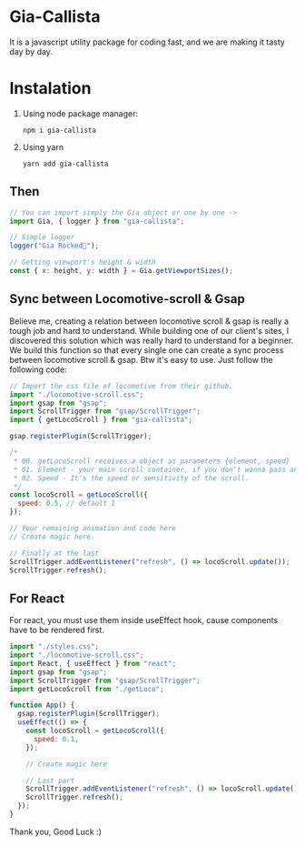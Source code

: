 # Gia-Callista

It is a javascript utility package for coding fast, and we are making it tasty day by day.

# Instalation

1. Using node package manager:
   ```shell
   npm i gia-callista
   ```
2. Using yarn
   ```shell
   yarn add gia-callista
   ```

## Then

```javascript
// You can import simply the Gia object or one by one ->
import Gia, { logger } from "gia-callista";

// Simple logger
logger("Gia Rocked🤘");

// Getting viewport's height & width
const { x: height, y: width } = Gia.getViewportSizes();
```

## Sync between Locomotive-scroll & Gsap

Believe me, creating a relation between locomotive scroll & gsap is really a tough job and hard to understand. While building one of our client's sites, I discovered this solution which was really hard to understand for a beginner. We build this function so that every single one can create a sync process between locomotive scroll & gsap. Btw it's easy to use. Just follow the following code:

```javascript
// Import the css file of locomotive from their github.
import "./locomotive-scroll.css";
import gsap from "gsap";
import ScrollTrigger from "gsap/ScrollTrigger";
import { getLocoScroll } from "gia-callista";

gsap.registerPlugin(ScrollTrigger);

/*
 * 00. getLocoScroll receives a object as parameters {element, speed}
 * 01. Element - your main scroll container, if you don't wanna pass anything just put a className as 'smooth-scroll' in your main body/section.
 * 02. Speed - It's the speed or sensitivity of the scroll.
 */
const locoScroll = getLocoScroll({
  speed: 0.5, // default 1
});

// Your remaining animation and code here
// Create magic here.

// Finally at the last
ScrollTrigger.addEventListener("refresh", () => locoScroll.update());
ScrollTrigger.refresh();
```

## For React

For react, you must use them inside useEffect hook, cause components have to be rendered first.

```jsx
import "./styles.css";
import "./locomotive-scroll.css";
import React, { useEffect } from "react";
import gsap from "gsap";
import ScrollTrigger from "gsap/ScrollTrigger";
import getLocoScroll from "./getLoco";

function App() {
  gsap.registerPlugin(ScrollTrigger);
  useEffect(() => {
    const locoScroll = getLocoScroll({
      speed: 0.1,
    });

    // Create magic here

    // Last part
    ScrollTrigger.addEventListener("refresh", () => locoScroll.update());
    ScrollTrigger.refresh();
  });
}
```

Thank you, Good Luck :)
